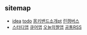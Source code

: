 
## sitemap
- [idea](idea.md) [todo](todo.md) [몽키밴드소개pt](http://mkbd.github.io/slide/mkbd) [린캠버스](leancanvas.md)
- [스터디앱](studyApp.md) [큐어앱](curApp.md) [오늘의짤앱](todayJJalApp.md) [공통RSS](easyRssApp.md)